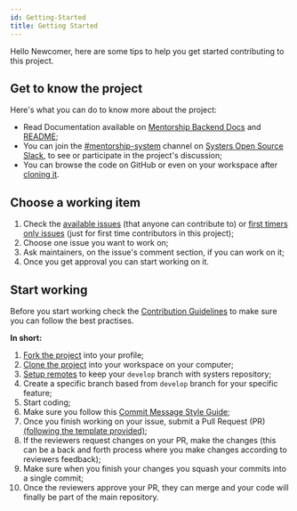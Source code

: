 ```yaml
---
id: Getting-Started
title: Getting Started
---
```

Hello Newcomer, here are some tips to help you get started contributing to this project.

## Get to know the project

Here's what you can do to know more about the project:
- Read Documentation available on [Mentorship Backend Docs](https://github.com/anitab-org/mentorship-backend/blob/develop/docs/docs/Mentorship-Relation-Documentation.md) and [README](https://github.com/systers/mentorship-backend/blob/develop/README.md);
- You can join the [#mentorship-system](https://systers-opensource.slack.com/messages/CAE8QK41L/) channel on [Systers Open Source Slack](https://anitab-org.zulipchat.com/login/), to see or participate in the project's discussion;
- You can browse the code on GitHub or even on your workspace after [cloning it](https://github.com/anitab-org/mentorship-backend/blob/develop/docs/docs/Fork%2C-Clone-%26-Remote.md).

## Choose a working item

1. Check the [available issues](https://github.com/systers/mentorship-backend/issues?q=is%3Aissue+is%3Aopen+label%3A%22Status%3A+Available%22) (that anyone can contribute to) or [first timers only issues](https://github.com/systers/mentorship-backend/labels/First%20Timers%20Only) (just for first time contributors in this project);
2. Choose one issue you want to work on;
3. Ask maintainers, on the issue's comment section, if you can work on it;
4. Once you get approval you can start working on it.

## Start working

Before you start working check the [Contribution Guidelines](https://github.com/systers/mentorship-backend/blob/develop/.github/CONTRIBUTING.md) to make sure you can follow the best practises.

**In short:**

1. [Fork the project](Fork,-Clone-&-Remote#fork) into your profile;
2. [Clone the project](Fork,-Clone-&-Remote#clone) into your workspace on your computer;
3. [Setup remotes](Fork,-Clone-&-Remote#remote) to keep your `develop` branch with systers repository;
4. Create a specific branch based from `develop` branch for your specific feature;
5. Start coding;
6. Make sure you follow this [Commit Message Style Guide](Commit-Message-Style-Guide);
7. Once you finish working on your issue, submit a Pull Request (PR) [(following the template provided)](https://github.com/systers/mentorship-backend/blob/develop/.github/PULL_REQUEST_TEMPLATE.md);
8. If the reviewers request changes on your PR, make the changes (this can be a back and forth process where you make changes according to reviewers feedback);
9. Make sure when you finish your changes you squash your commits into a single commit;
10. Once the reviewers approve your PR, they can merge and your code will finally be part of the main repository.
